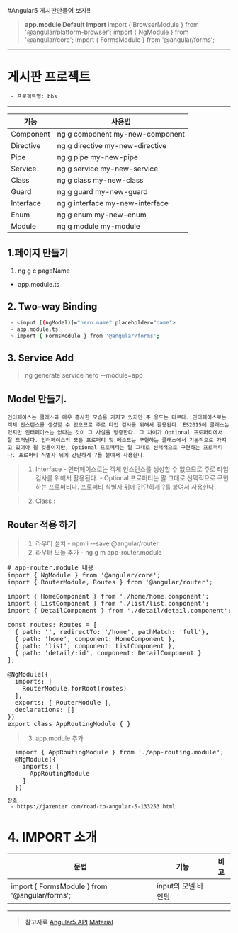 #Angular5 게시판만들어 보자!!
> **app.module Default Import**
> import { BrowserModule } from '@angular/platform-browser';
> import { NgModule } from '@angular/core';
> import { FormsModule } from '@angular/forms';
---
# 게시판 프로젝트
```bash 
 - 프로젝트명: bbs

```
---
| 기능           | 사용법                            |
| ------------- | ------------------------------- |
| Component     | ng g component my-new-component |
| Directive     | ng g directive my-new-directive |
| Pipe          | ng g pipe my-new-pipe           |
| Service       | ng g service my-new-service     |
| Class         | ng g class my-new-class         |
| Guard         | ng g guard my-new-guard         |
| Interface     | ng g interface my-new-interface |
| Enum          | ng g enum my-new-enum           |
| Module        | ng g module my-module           |


## 1.페이지 만들기
1) ng g c pageName
 - app.module.ts

## 2. Two-way Binding
```bash
 - <input [(ngModel)]="hero.name" placeholder="name">
 - app.module.ts
 > import { FormsModule } from '@angular/forms';

```

## 3. Service Add
> ng generate service hero --module=app


## Model 만들기.
```base 
인터페이스는 클래스와 매우 흡사한 모습을 가지고 있지만 주 용도는 다르다. 인터페이스로는 객체 인스턴스를 생성할 수 없으므로 주로 타입 검사를 위해서 활용된다. ES2015에 클래스는 있지만 인터페이스는 없다는 것이 그 사실을 방증한다. 그 차이가 Optional 프로퍼티에서 잘 드러난다. 인터페이스의 모든 프로퍼티 및 메소드는 구현하는 클래스에서 기본적으로 가지고 있어야 될 것들이지만, Optional 프로퍼티는 말 그대로 선택적으로 구현하는 프로퍼티다. 프로퍼티 식별자 뒤에 간단하게 ?를 붙여서 사용한다.
```
> 1) Interface 
> \- 인터페이스로는 객체 인스턴스를 생성할 수 없으므로 주로 타입 검사를 위해서 활용된다.
> \- Optional 프로퍼티는 말 그대로 선택적으로 구현하는 프로퍼티다. 프로퍼티 식별자 뒤에 간단하게 ?를 붙여서 사용한다.

> 2) Class : 


## Router 적용 하기
> 1) 라우터 설치 
> \- npm i --save @angular/router
> 2) 라우터 모듈 추가
> \- ng g m app-router.module 

<pre>
# app-router.module 내용
import { NgModule } from '@angular/core';
import { RouterModule, Routes } from '@angular/router';

import { HomeComponent } from './home/home.component';
import { ListComponent } from './list/list.component';
import { DetailComponent } from './detail/detail.component';

const routes: Routes = [
  { path: '', redirectTo: '/home', pathMatch: 'full'},
  { path: 'home', component: HomeComponent },
  { path: 'list', component: ListComponent },
  { path: 'detail/:id', component: DetailComponent }
];

@NgModule({
  imports: [
    RouterModule.forRoot(routes)
  ],
  exports: [ RouterModule ],
  declarations: []
})
export class AppRoutingModule { }
</pre>
> 3. app.module 추가
<pre>
  import { AppRoutingModule } from './app-routing.module';
  @NgModule({
    imports: [
      AppRoutingModule
    ]
  })
</pre>


```bash
참조 
 - https://jaxenter.com/road-to-angular-5-133253.html
```


# 4. IMPORT 소개

| 문법 | 기능 | 비고 |
| - | - | - |
|import { FormsModule } from '@angular/forms'; | input의 모델 바인딩 | |


---
> **참고자료**
> [Angular5 API](https://angular.io/api)
> [Material](https://material.angular.io/components/categories)